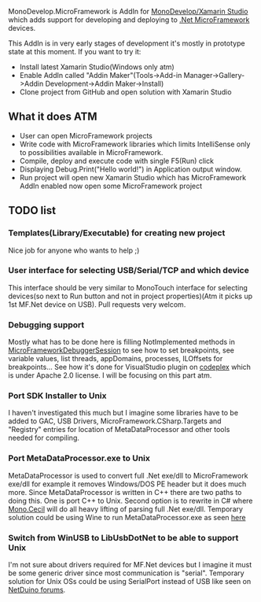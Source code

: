 MonoDevelop.MicroFramework is AddIn for [MonoDevelop/Xamarin Studio](https://github.com/mono/monodevelop) which adds support for developing and deploying to [.Net MicroFramework](http://www.netmf.com/) devices.

This AddIn is in very early stages of development it's mostly in prototype state at this moment. If you want to try it:
* Install latest Xamarin Studio(Windows only atm)
* Enable AddIn called "Addin Maker"(Tools->Add-in Manager->Gallery->Addin Development->Addin Maker->Install)
* Clone project from GitHub and open solution with Xamarin Studio

## What it does ATM
* User can open MicroFramework projects
* Write code with MicroFramework libraries which limits IntelliSense only to possibilities available in MicroFramework.
* Compile, deploy and execute code with single F5(Run) click
* Displaying Debug.Print("Hello world!") in Application output window.
* Run project will open new Xamarin Studio which has MicroFramework AddIn enabled now open some MicroFramework project

## TODO list
### Templates(Library/Executable) for creating new project
Nice job for anyone who wants to help ;)
### User interface for selecting USB/Serial/TCP and which device
This interface should be very similar to MonoTouch interface for selecting devices(so next to Run button and not in project properties)(Atm it picks up 1st MF.Net device on USB). Pull requests very welcom.
### Debugging support
Mostly what has to be done here is filling NotImplemented methods in [MicroFrameworkDebuggerSession](https://github.com/DavidKarlas/MonoDevelop.MicroFramework/blob/master/MonoDevelop.MicroFramework/MicroFrameworkDebuggerSession.cs) to see how to set breakpoints, see variable values, list threads, appDomains, processes, ILOffsets for breakpoints... See how it's done for VisualStudio plugin on [codeplex](http://netmf.codeplex.com/SourceControl/latest#client_v4_3/Framework/CorDebug/) which is under Apache 2.0 license. I will be focusing on this part atm.
### Port SDK Installer to Unix
I haven't investigated this much but I imagine some libraries have to be added to GAC, USB Drivers, MicroFramework.CSharp.Targets and "Registry" entries  for location of MetaDataProcessor and other tools needed for compiling.
### Port MetaDataProcessor.exe to Unix
MetaDataProcessor is used to convert full .Net exe/dll to MicroFramework exe/dll for example it removes Windows/DOS PE header but it does much more. Since MetaDataProcessor is written in C++ there are two paths to doing this. One is port C++ to Unix. Second option is to rewrite in C# where [Mono.Cecil](https://github.com/jbevain/cecil) will do all heavy lifting of parsing full .Net exe/dll. Temporary solution could be using Wine to run MetaDataProcessor.exe as seen [here](http://forums.netduino.com/index.php?/topic/1062-metadataprocessorexe-wine-notes/)
### Switch from WinUSB to LibUsbDotNet to be able to support Unix
I'm not sure about drivers required for MF.Net devices but I imagine it must be some generic driver since most communication is "serial". Temporary solution for Unix OSs could be using SerialPort instead of USB like seen on [NetDuino forums](http://forums.netduino.com/index.php?/topic/285-mfdeploy-v41-for-mac-os-x-and-linux-alpha-1/).
